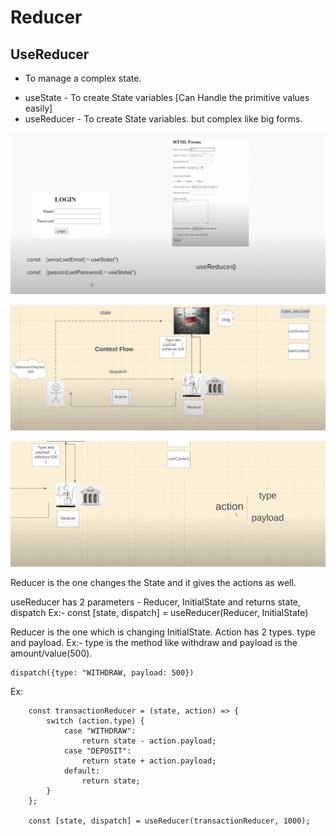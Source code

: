 # Reducer

## UseReducer

-   To manage a complex state.

*   useState - To create State variables [Can Handle the primitive values easily]
*   useReducer - To create State variables. but complex like big forms.

![StateVsReducer](image.png)

![ScenerioToExplainReducer](image-1.png)

![ActionTypes](image-2.png)

Reducer is the one changes the State and it gives the actions as well.

useReducer has 2 parameters - Reducer, InitialState and returns state, dispatch
Ex:- const [state, dispatch] = useReducer(Reducer, InitialState)

Reducer is the one which is changing InitialState.
Action has 2 types. type and payload.
Ex:- type is the method like withdraw and payload is the amount/value(500).

```
dispatch({type: "WITHDRAW, payload: 500})
```

Ex:

```
    const transactionReducer = (state, action) => {
        switch (action.type) {
            case "WITHDRAW":
                return state - action.payload;
            case "DEPOSIT":
                return state + action.payload;
            default:
                return state;
        }
    };

    const [state, dispatch] = useReducer(transactionReducer, 1000);

```
